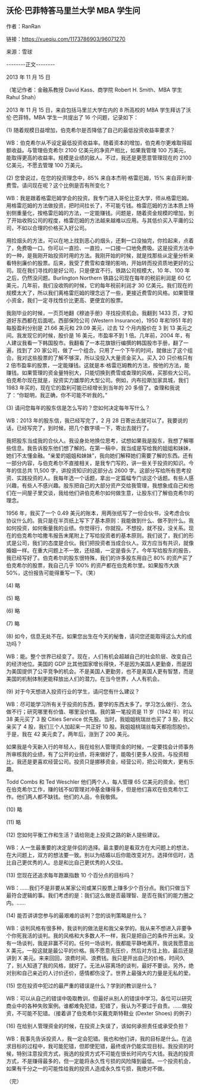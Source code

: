 ## 沃伦·巴菲特答马里兰大学 MBA 学生问

作者：RanRan

链接：https://xueqiu.com/1173786903/96071270

来源：雪球


--------正文--------

2013 年 11 月 15 日

（笔记作者：金融系教授 David Kass、商学院 Robert H. Smith、MBA 学生 Rahul Shah）

2013 年 11 月 15 日，来自包括马里兰大学在内的 8 所高校的 MBA 学生拜访了沃伦·巴菲特。MBA 学生一共提出了 16 个问题，记录如下：

(1) 随着规模日益增加，伯克希尔是否降低了自己的最低投资收益率要求？

WB：伯克希尔从不设定最低投资收益率。随着资本的增加，伯克希尔更难取得超额收益。与管理伯克希尔 2100 亿美元的净资产相比，如果我管理 100 万美元，能取得更高的收益率。规模是业绩的敌人。不过，我还是更愿意管理现在的 2100 亿美元，不愿去管理 100 万美元。

(2) 您曾说过，在您的投资理念中，85% 来自本杰明·格雷厄姆，15% 来自菲利普·费雪。请问现在呢？这个比例是否有所变化？

WB：我是跟着格雷厄姆学会的投资。我专门进入哥伦比亚大学，师从格雷厄姆。用格雷厄姆的方法做投资，把时间拉长了，不可能亏钱。格雷厄姆的方法本质上特别侧重量化，按格雷厄姆的方法，一定能赚钱。问题是，随着资金规模的增加，到了开始收购公司的程度，格雷厄姆的方法越来越难以应用。与其低价买入平庸的公司，不如以合理的价格买入好公司。

用捡烟头的方法，可以在地上找到恶心的烟头，还剩一口没抽完，你捡起来，点着了，免费吸一口。你可以一直捡、一直捡，一口接一口地免费吸。这是投资方法中的一种，是我刚开始投资时用的方法。我刚开始的时候，就是找那些从定量分析来看特别廉价的股票。后来，我受了费雪和查理的影响，开始转而投资质地更好的公司。现在我们寻找的是好公司，只是便宜不行。铁路公司规模大，10 年、100 年之后，仍然没问题。Burlington Northern 铁路公司现在每年的税前利润是 60 亿美元，几年前，我们没收购的时候，它的每年税前利润才 30 亿美元。我们现在的规模太大了，所以我们离格雷厄姆的理念远了一些，更接近费雪的风格。如果管理小资金，我们一定寻找性价比更高、更便宜的股票。

我刚毕业的时候，一页页地翻《穆迪手册》寻找投资机会。我翻到 1433 页，才知道好东西都在后面呢。西部保险公司 (Western Insurance)，1950 年和1951 年的每股盈利分别是 21.66 美元和 29.09 美元，过去 12 个月内股价在 3 到 13 美元之间。我发现它的时候，股价是 16 美元，市盈率不到 1 倍。几年前，2004 年，有人建议我看一下韩国股市。我翻看了一本花旗银行编撰的韩国股市手册，翻了一遍，找到了 20 家公司，做了一个组合。只用了一个下午的时间，就做出了这个组合。我对这些股票的了解不够深，所以没投入大量资金买入。买入 20 只价格只有 2 倍市盈率的股票，一定能赚钱。这就是本·格雷厄姆教的方法，按他的方法，能赚钱。如果管理的资金量特别大，只能切换到费雪或查理的风格，买那些大公司。伯克希尔现在就是，投资实力雄厚的大型公司。例如，内布拉斯加家具城，我们 1983 年买的，现在它的盈利可能已经增长到当年的 20 多倍了。查理和我说了：“你聪明，我正确，你不可能不听我的。”

(3) 请问您每年的股东信是怎么写的？您如何决定每年写什么？

WB：2013 年的股东信，我已经写完了，2 月 28 日寄出去就可以了。我要说的话，已经写完了，到时候，把几个数字填一下，寄出去就行了。

我把股东当成我的合伙人。我设身处地换位思考，试想如果我是股东，我想了解哪些信息。我告诉股东他们想了解的。在第一稿中，我当成是写给我的姐姐和妹妹，她们不太懂金融。“亲爱的姐姐和妹妹”，我向她们解释她们需要了解的东西。还有一部分内容，与伯克希尔不直接相关，是我专门写的，讲一些关于投资的知识。今年的信总共 11,500 字，讲投资知识的这部分占 2600 字。这部分写给所有思考投资、实践投资的人。我每年选一个话题，拿出一定篇幅专门谈这个话题。有些人感兴趣，有些人不感兴趣。股东把自己的大部分资产交给我管理，我想象成自己和他们在一间屋子里交谈，我给他们讲伯克希尔如何做生意，让股东们了解伯克希尔的理念。

1956 年，我买了一个 0.49 美元的账本，用两张纸写了一份合伙书，没考虑合伙协议什么的。我只是在半页纸上写下了基本原则：我能做到什么、做不到什么。我如何投资，如何衡量我的业绩。你觉得行，你就投。不想投，就不投，没关系。现在的伯克希尔哈撒韦报告末尾附上了写给投资者的基本原则。我们说了，我们的形式是公司，我们的态度是合伙。我们把投资者当成合伙人。双方应当有共识，就像婚姻一样。在重大问题上不一致，还结婚，一定是昏头了。今年写给股东的报告，我已经写好了。伯克希尔的股东很特殊，我们的许多股东用自己 80% 的资产买了伯克希尔的股票，我自己几乎 100% 的资产都在伯克希尔里。如果股市大跌 50%，这份报告可能得重写一下。（笑）

(4) 略

(5) 略

(6) 略

(7) 略


(8) 如今，信息无处不在。如果您出生在今天的秘鲁，请问您还能取得这么大的成功吗？

WB：能。整个世界已经变了。现在，人们有机会超越自己的社会阶层、改变自己的经济地位。美国的 GDP 比其他国家增长得快，不是因为美国人更勤奋，而是因为美国提供了公平竞争的机会。不是美国人更勤劳，也不是美国人更有智慧，而是美国的机制体制更能释放出人们的潜力。在当今世界，人人有机会。

(9) 对于今天想进入投资行业的学生，请问您有什么建议？

WB：尽可能学习所有关于投资的东西，要学的东西太多了。学习怎么做行、怎么做不行；研究哪里有价值、哪里没价值。我的第一笔投资是 11 岁（1942 年）时以 38 美元买了 3 股 Cities Service 优先股。当时，我姐姐桃瑞丝也买了 3 股，我父亲买了 4 股，我们三个人加起来一共正好 10 股。我姐姐桃瑞丝每天都抱怨股价。于是，我在 42 美元卖了。两年后，涨到了 200 美元。

如果我是今天新入行的年轻人，我在给别人管理资金的时候，一定要找会计师事务所审核我的业绩，有了公开的业绩，将来做好了，能吸引更多人投资。与投资相比，我还是更喜欢经营公司。投资只是挪移资金，经营公司，把公司做大，更有乐趣。

Todd Combs 和 Ted Weschler 他们两个人，每人管理 65 亿美元的资金。他们在伯克希尔工作，赚的钱不如管理对冲基金赚得多，但是他们喜欢在伯克希尔工作。他们两人都不缺钱。他们的人品，令我敬佩。

(10) 略

(11) 略


(12) 您如何平衡工作和生活？请给刚走上投资之路的新人提些建议。

WB：人一生最重要的决定是伴侣的选择。最主要的是看双方在大问题上的想法，在大问题上，双方的想法要一致。别以为结婚以后你能改变对方。选择伴侣时，选比自己更优秀的人。总是和比自己更优秀的人交往。

(13) 您现在还追求每年跑赢指数 10 个百分点的目标吗？

WB：……我们不是非要从某家公司或某只股票上赚多少个百分点。我们只做当下最符合逻辑的事。我们考虑的是：我们这么做是否最理智、是否在我们的能力圈之内。……

(14) 能否讲讲您参与的最艰难的谈判？您的谈判策略是什么？

WB：谈判风格有很多种，我谈判的做法是和我父亲学的。我从来不想进入非要争个你死我活的谈判。我的风格和大多数人不一样，我只是把自己的条件开出来。没有一场谈判，我是非赢不可的。任何一场谈判，我都能平静地离开。我说我愿意出 X 美元，一般这就是最公平的价格。我不愿意先压价，然后对方往上抬，最后还是讲到 X 美元。来来回回，浪费时间、浪费钱。我只是开出自己的价格，时间久了，别人知道了我的风格，就好了。无法从容离场的谈判，最好不要谈。另外，绝对别和自己亲近的人讨价还价，感情都伤没了。世界上最强大的力量是无私的爱。

(15) 您在投资中犯过的最严重的错误是什么？学到的教训是什么？

WB：可以从自己的错误中吸取教训，但最好从别人的错误中学习。各位可以研究商业中的各种失败案例。谁都难免犯错，犯错了，我认为不要过于自责。……做投资，不可能不犯错。（接着讲了伯克希尔买戴克斯特鞋业 (Dexter Shoes) 的例子）

(16) 在给别人管理资金的时候，在投资上失误了，该如何承担责任或承受负担？

WB：我事先告诉投资人，我一定会犯错。我也和他们讲，我的目标是什么。在追求目标的过程中，我可能犯错，但即使犯错，最终或许仍能实现目标。我投资的时候，特别注意投资方式，我选的投资方式不可能在很长时间内亏大钱。我选的投资方式，不是赚得最多的，但一定能将永久性亏损的风险降到最低。一个投资机会，如果有千分之一的可能性给我的投资人造成永久性亏损，我绝对不做。

（完）
